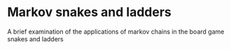 # Markov snakes and ladders

A brief examination of the applications of markov chains in the board game snakes and ladders